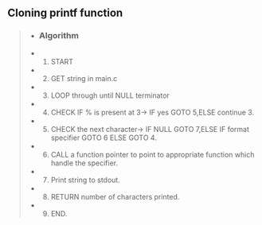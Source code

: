 ## Cloning printf function
>
> - ### Algorithm
> - 1. START
> - 2. GET string in main.c
> - 3. LOOP through until NULL terminator
> - 4. CHECK IF % is present at 3-> IF yes GOTO 5,ELSE continue 3.
> - 5. CHECK the next character-> IF NULL GOTO 7,ELSE IF format specifier GOTO 6 ELSE GOTO 4.
> - 6. CALL a function pointer to point to appropriate function which handle the specifier.
> - 7. Print string to stdout.
> - 8. RETURN number of characters printed.
> - 9. END.

